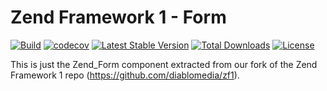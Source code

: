 # Zend Framework 1 - Form

[![Build](https://github.com/diablomedia/zf1-form/workflows/Build/badge.svg?event=push)](https://github.com/diablomedia/zf1-form/actions?query=workflow%3ABuild+event%3Apush)
[![codecov](https://codecov.io/gh/diablomedia/zf1-form/branch/master/graph/badge.svg)](https://codecov.io/gh/diablomedia/zf1-form)
[![Latest Stable Version](https://poser.pugx.org/diablomedia/zendframework1-form/v/stable)](https://packagist.org/packages/diablomedia/zendframework1-form)
[![Total Downloads](https://poser.pugx.org/diablomedia/zendframework1-form/downloads)](https://packagist.org/packages/diablomedia/zendframework1-form)
[![License](https://poser.pugx.org/diablomedia/zendframework1-form/license)](https://packagist.org/packages/diablomedia/zendframework1-form)

This is just the Zend_Form component extracted from our fork of the Zend Framework 1 repo (https://github.com/diablomedia/zf1).
